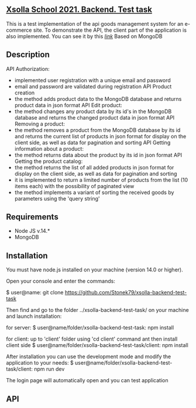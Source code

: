 ## [Xsolla School 2021. Backend. Test task](https://github.com/xsolla/xsolla-school-backend-2021)

This is a test implementation of the api goods management system for an e-commerce site.
To demonstrate the API, the client part of the application is also implemented.
You can see it by this [*link*](https://afternoon-atoll-03426.herokuapp.com/)
Based on MongoDB

## Description

API Authorization:
- implemented user registration with a unique email and password
- email and password are validated during registration
API Product creation 
- the method adds product data to the MongoDB database and returns product data in json format
API Edit product:
- the method changes any product data by its id's in the MongoDB database and returns the changed product data in json format
API Removing a product:
- the method removes a product from the MongoDB database by its id and returns the current list of products in json format for display on the client side, as well as data for pagination and sorting
API Getting information about a product:
- the method returns data about the product by its id in json format
API Getting the product catalog:
- the method returns the list of all added products in json format for display on the client side, as well as data for pagination and sorting
- it is implemented to return a limited number of products from the list (10 items each) with the possibility of paginated view
- the method implements a variant of sorting the received goods by parameters using the 'query string'

## Requirements
* Node JS v.14.*
* MongoDB

## Installation

You must have node.js installed on your machine (version 14.0 or higher).

Open your console and enter the commands:

$ user@name: git clone https://github.com/Stonek79/xsolla-backend-test-task

Then find and go to the folder ../xsolla-backend-test-task/ on your machine and launch installation:

for server:
$ user@name/folder/xsolla-backend-test-task: npm install 

for client:
up to 'client' folder using 'cd client' command ant then install client side
$ user@name/folder/xsolla-backend-test-task/client: npm install

After installation you can use the development mode and modify the application to your needs:
$ user@name/folder/xsolla-backend-test-task/client: npm run dev

The login page will automatically open and you can test application

## API


